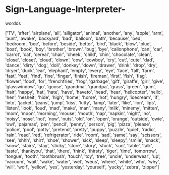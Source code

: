 # Sign-Language-Interpreter-



wordds

['TV', 'after', 'airplane', 'all', 'alligator', 'animal', 'another', 'any', 'apple', 'arm', 'aunt', 'awake', 'backyard', 'bad', 'balloon', 'bath', 'because', 'bed', 'bedroom', 'bee', 'before', 'beside', 'better', 'bird', 'black', 'blow', 'blue', 'boat', 'book', 'boy', 'brother', 'brown', 'bug', 'bye', 'callonphone', 'can', 'car', 'carrot', 'cat', 'cereal', 'chair', 'cheek', 'child', 'chin', 'chocolate', 'clean', 'close', 'closet', 'cloud', 'clown', 'cow', 'cowboy', 'cry', 'cut', 'cute', 'dad', 'dance', 'dirty', 'dog', 'doll', 'donkey', 'down', 'drawer', 'drink', 'drop', 'dry', 'dryer', 'duck', 'ear', 'elephant', 'empty', 'every', 'eye', 'face', 'fall', 'farm', 'fast', 'feet', 'find', 'fine', 'finger', 'finish', 'fireman', 'first', 'fish', 'flag', 'flower', 'food', 'for', 'frenchfries', 'frog', 'garbage', 'gift', 'giraffe', 'girl', 'give', 'glasswindow', 'go', 'goose', 'grandma', 'grandpa', 'grass', 'green', 'gum', 'hair', 'happy', 'hat', 'hate', 'have', 'haveto', 'head', 'hear', 'helicopter', 'hello', 'hen', 'hesheit', 'hide', 'high', 'home', 'horse', 'hot', 'hungry', 'icecream', 'if', 'into', 'jacket', 'jeans', 'jump', 'kiss', 'kitty', 'lamp', 'later', 'like', 'lion', 'lips', 'listen', 'look', 'loud', 'mad', 'make', 'man', 'many', 'milk', 'minemy', 'mitten', 'mom', 'moon', 'morning', 'mouse', 'mouth', 'nap', 'napkin', 'night', 'no', 'noisy', 'nose', 'not', 'now', 'nuts', 'old', 'on', 'open', 'orange', 'outside', 'owie', 'owl', 'pajamas', 'pen', 'pencil', 'penny', 'person', 'pig', 'pizza', 'please', 'police', 'pool', 'potty', 'pretend', 'pretty', 'puppy', 'puzzle', 'quiet', 'radio', 'rain', 'read', 'red', 'refrigerator', 'ride', 'room', 'sad', 'same', 'say', 'scissors', 'see', 'shhh', 'shirt', 'shoe', 'shower', 'sick', 'sleep', 'sleepy', 'smile', 'snack', 'snow', 'stairs', 'stay', 'sticky', 'store', 'story', 'stuck', 'sun', 'table', 'talk', 'taste', 'thankyou', 'that', 'there', 'think', 'thirsty', 'tiger', 'time', 'tomorrow', 'tongue', 'tooth', 'toothbrush', 'touch', 'toy', 'tree', 'uncle', 'underwear', 'up', 'vacuum', 'wait', 'wake', 'water', 'wet', 'weus', 'where', 'white', 'who', 'why', 'will', 'wolf', 'yellow', 'yes', 'yesterday', 'yourself', 'yucky', 'zebra', 'zipper']
